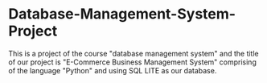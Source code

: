 # Database-Management-System-Project
This is a project of the course "database management system" and the title of our project is "E-Commerce Business Management System" comprising of the language "Python" and using SQL LITE as our database.

